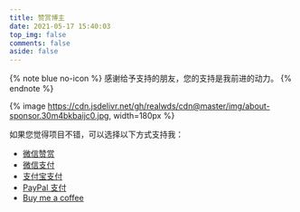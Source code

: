 ```yaml
---
title: 赞赏博主
date: 2021-05-17 15:40:03
top_img: false
comments: false
aside: false
---
```


{% note blue no-icon %}
感谢给予支持的朋友，您的支持是我前进的动力。
{% endnote %}

{% image https://cdn.jsdelivr.net/gh/realwds/cdn@master/img/about-sponsor.30m4bkbaijc0.jpg, width=180px %}

如果您觉得项目不错，可以选择以下方式支持我：

- [微信赞赏](https://cdn.jsdelivr.net/gh/realwds/cdn@master/img/20210413174753.png)
- [微信支付](https://cdn.jsdelivr.net/gh/realwds/cdn@master/img/20210413174752.png)
- [支付宝支付](https://cdn.jsdelivr.net/gh/realwds/cdn@master/img/20210413174751.png)
- [PayPal 支付](https://www.paypal.com/paypalme/wrongcode)
- [Buy me a coffee](https://www.buymeacoffee.com/realwds)
